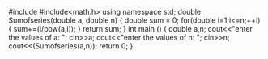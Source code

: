 #include<iostream>
#include<math.h>
using namespace std;
double Sumofseries(double a, double n)
{
    double sum = 0;
    for(double i=1;i<=n;++i)
    {
     sum+=(i/pow(a,i));
    }
return sum;
}
int main ()
{
double a,n;
cout<<"enter the values of a: ";
cin>>a;
cout<<"enter the values of n: ";
cin>>n;
cout<<(Sumofseries(a,n));
return 0;
}
